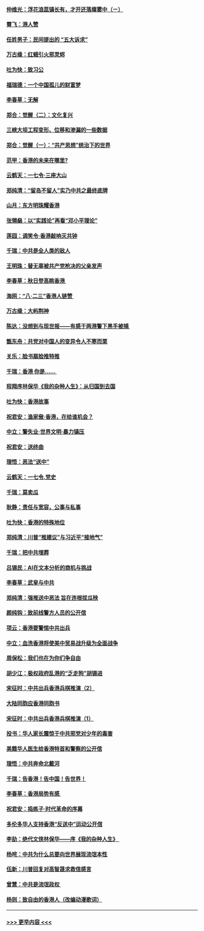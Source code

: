 #### [仲维光：浮花浪蕊镇长有，才开还落瘴雾中（ㄧ）](../pages/nsc993/n11483259.md?t=08281322) 
#### [霄飞：港人赞](../pages/nsc993/n11482957.md?t=08281322) 
#### [任姓男子：民间提出的 “五大诉求”](../pages/nsc993/n11482897.md?t=08281322) 
#### [万古缘：红蛾引火邪灵烬](../pages/nsc993/n11482886.md?t=08281322) 
#### [吐为快：致习公](../pages/nsc993/n11482867.md?t=08281322) 
#### [福瑞德：一个中国孤儿的财富梦](../pages/nsc993/n11482817.md?t=08281322) 
#### [李春草：无解](../pages/nsc993/n11482791.md?t=08281322) 
#### [郑合：觉醒（二）：文化复兴](../pages/nsc993/n11478025.md?t=08281322) 
#### [三峡大坝工程变形、位移和渗漏的一些数据](../pages/nsc993/n11478232.md?t=08281322) 
#### [郑合：觉醒（一）：“共产思想”统治下的世界](../pages/nsc993/n11477663.md?t=08281322) 
#### [范甲：香港的未来在哪里?](../pages/nsc993/n11477249.md?t=08281322) 
#### [云鹤天：一七令·三座大山](../pages/nsc993/n11477192.md?t=08281322) 
#### [郑纯清：“留岛不留人”实乃中共之最终底牌](../pages/nsc993/n11476160.md?t=08281322) 
#### [山月：东方明珠耀香港](../pages/nsc993/n11476077.md?t=08281322) 
#### [张翎燊：以“实践论”再看“邓小平理论”](../pages/nsc993/n11475733.md?t=08281322) 
#### [莲园：调笑令‧香港敲响灭共钟](../pages/nsc993/n11475723.md?t=08281322) 
#### [千瑞：中共是全人类的敌人](../pages/nsc993/n11475329.md?t=08281322) 
#### [王明珠：替无辜被共产党枪决的父亲发声](../pages/nsc993/n11474570.md?t=08281322) 
#### [李春草：秋日登高眺香港 ](../pages/nsc993/n11474491.md?t=08281322) 
#### [海网：“八·二三”香港人链赞 ](../pages/nsc993/n11474538.md?t=08281322) 
#### [万古缘：大屿荆神](../pages/nsc993/n11474401.md?t=08281322) 
#### [陈达：没想到与现世报——有感于两港警下黑手被捕 ](../pages/nsc993/n11472557.md?t=08281322) 
#### [甑东舟：共党对中国人的变异令人不寒而栗](../pages/nsc993/n11472496.md?t=08281322) 
#### [关乐：脸书扇脸推特推](../pages/nsc993/n11472488.md?t=08281322) 
#### [千瑞：香港  你是…… ](../pages/nsc993/n11472459.md?t=08281322) 
#### [程翔序林保华《我的杂种人生》：从归国到去国](../pages/nsc993/n11472369.md?t=08281322) 
#### [吐为快：香港故事](../pages/nsc993/n11471931.md?t=08281322) 
#### [祝君安：渔家傲‧香港，在给谁机会？](../pages/nsc993/n11469718.md?t=08281322) 
#### [中立：警失业‧世界文明‧暴力镇压](../pages/nsc993/n11467566.md?t=08281322) 
#### [祝君安：送终曲](../pages/nsc993/n11467546.md?t=08281322) 
#### [理悟：恶法“送中”](../pages/nsc993/n11467290.md?t=08281322) 
#### [云鹤天：一七令.党史](../pages/nsc993/n11464122.md?t=08281322) 
#### [千瑞：莫卖瓜](../pages/nsc993/n11463014.md?t=08281322) 
#### [耿静：责任与宽容，公事与私事](../pages/nsc993/n11462810.md?t=08281322) 
#### [吐为快：香港的特殊地位](../pages/nsc993/n11462562.md?t=08281322) 
#### [郑纯清：川普“推建议”与习近平“接地气”](../pages/nsc993/n11461683.md?t=08281322) 
#### [千瑞：把中共埋葬](../pages/nsc993/n11461658.md?t=08281322) 
#### [吕锡民：AI在文本分析的商机与挑战](../pages/nsc993/n11460607.md?t=08281322) 
#### [李春草：武皇与中共](../pages/nsc993/n11460589.md?t=08281322) 
#### [郑纯清：强推送中恶法 旨在连根拔瓜秧](../pages/nsc993/n11460526.md?t=08281322) 
#### [颜纯钩：致前线警方人员的公开信](../pages/nsc993/n11459564.md?t=08281322) 
#### [项云：香港要警惕中共出兵](../pages/nsc993/n11459530.md?t=08281322) 
#### [中立：血洗香港将使美中贸易战升级为全面战争](../pages/nsc993/n11459717.md?t=08281322) 
#### [周保松：我们也在为你们争自由](../pages/nsc993/n11459087.md?t=08281322) 
#### [胡少江：极权政府乱港的“乏走狗”胡锡进](../pages/nsc993/n11459051.md?t=08281322) 
#### [宋征时：中共出兵香港兵棋推演（2）](../pages/nsc993/n11458306.md?t=08281322) 
#### [大陆同胞应香港同胞书](../pages/nsc993/n11457241.md?t=08281322) 
#### [宋征时：中共出兵香港兵棋推演（1）](../pages/nsc993/n11455979.md?t=08281322) 
#### [投书：华人家长震惊于中共邪党对少年的毒害](../pages/nsc993/n11454664.md?t=08281322) 
#### [美籍华人医生给香港特首和警察的公开信](../pages/nsc993/n11454599.md?t=08281322) 
#### [理悟：中共奔命北戴河](../pages/nsc993/n11454254.md?t=08281322) 
#### [千瑞：告香港！告中国！告世界！](../pages/nsc993/n11452639.md?t=08281322) 
#### [李春草：香港局势有感 ](../pages/nsc993/n11452364.md?t=08281322) 
#### [祝君安：捣练子‧时代革命的序幕](../pages/nsc993/n11452353.md?t=08281322) 
#### [多伦多华人支持香港“反送中”运动公开信](../pages/nsc993/n11452323.md?t=08281322) 
#### [李劼：绝代文侠林保华——序《我的杂种人生》 ](../pages/nsc993/n11452282.md?t=08281322) 
#### [杨咤：中共为什么总要向世界展现流氓本性](../pages/nsc993/n11448899.md?t=08281322) 
#### [伍新：川普回复对高智晟求救信感言](../pages/nsc993/n11448808.md?t=08281322) 
#### [曾慧：中共是流氓政权 ](../pages/nsc993/n11447277.md?t=08281322) 
#### [杨则：致自由的香港人（改编动漫歌词）](../pages/nsc993/n11447253.md?t=08281322) 

----
#### [ >>> 更早内容 <<< ](../indexes/nsc993-earlier.md)
